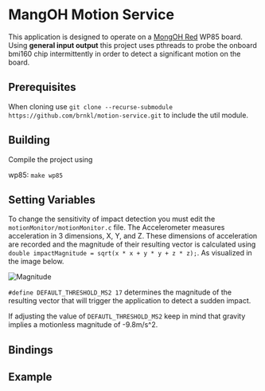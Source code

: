 MangOH Motion Service
======
This application is designed to operate on a [MongOH Red](https://mangoh.io/mangoh-red-new) WP85 board. Using **general input output** this project uses pthreads to probe the onboard bmi160 chip intermittently in order to detect a significant motion on the board.

## Prerequisites

When cloning use ``git clone --recurse-submodule https://github.com/brnkl/motion-service.git`` 
to include the util module.


## Building
Compile the project using 

wp85: 	``make wp85``

## Setting Variables
To change the sensitivity of impact detection you must edit the `motionMonitor/motionMonitor.c` file.
The Accelerometer measures acceleration in 3 dimensions, X, Y, and Z. These dimensions of acceleration are recorded and the magnitude of their resulting vector is calculated using ``double impactMagnitude = sqrt(x * x + y * y + z * z);``. As visualized in the image below.

![Magnitude](https://www.intmath.com/vectors/img/235-3D-vector.png)


`#define DEFAULT_THRESHOLD_MS2 17` determines the magnitude of the resulting vector that will trigger the application to detect a sudden impact. 

If adjusting the value of `DEFAUTL_THRESHOLD_MS2` keep in mind that gravity implies a motionless magnitude of -9.8m/s^2.

## Bindings 

## Example 


